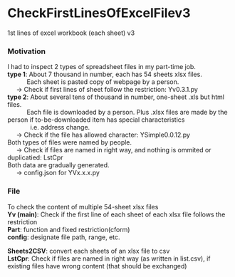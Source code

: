 # CheckFirstLinesOfExcelFilev3
1st lines of excel workbook (each sheet) v3

### Motivation
I had to inspect 2 types of spreadsheet files in my part-time job.  
**type 1**: About 7 thousand in number, each has 54 sheets xlsx files.  
&nbsp;&nbsp;&nbsp;&nbsp;&nbsp;&nbsp;&nbsp;&nbsp;&nbsp;&nbsp;  Each sheet is pasted copy of webpage by a person.  
&nbsp;&nbsp;&nbsp;&nbsp;  -> Check if first lines of sheet follow the restriction: Yv0.3.1.py  
**type 2**: About several tens of thousand in number, one-sheet .xls but html files.  
&nbsp;&nbsp;&nbsp;&nbsp;&nbsp;&nbsp;&nbsp;&nbsp;&nbsp;&nbsp;  Each file is downloaded by a person. Plus .xlsx files are made by the person if to-be-downloaded item has special characteristics  
&nbsp;&nbsp;&nbsp;&nbsp;&nbsp;&nbsp;&nbsp;&nbsp;&nbsp;&nbsp;&nbsp;&nbsp;  i.e. address change.  
&nbsp;&nbsp;&nbsp;&nbsp;  -> Check if the file has allowed character: YSimple0.0.12.py  
Both types of files were named by people.  
&nbsp;&nbsp;&nbsp;&nbsp;  -> Check if files are named in right way, and nothing is ommited or duplicatied: LstCpr  
Both data are gradually generated.  
&nbsp;&nbsp;&nbsp;&nbsp;  -> config.json for YVx.x.x.py  
  
### File
To check the content of multiple 54-sheet xlsx files  
**Yv (main)**: Check if the first line of each sheet of each xlsx file follows the restriction  
**Part**: function and fixed restriction(cform)  
**config**: designate file path, range, etc.  
  
**Sheets2CSV**: convert each sheets of an xlsx file to csv  
**LstCpr**: Check if files are named in right way (as written in list.csv), if existing files have wrong content (that should be exchanged)  
